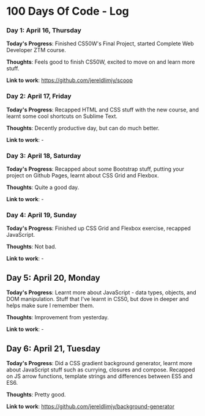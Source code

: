# 100 Days Of Code - Log

<!--### Day 0: February 30, 2016 (Example 1)
##### (delete me or comment me out)

**Today's Progress**: Fixed CSS, worked on canvas functionality for the app.

**Thoughts:** I really struggled with CSS, but, overall, I feel like I am slowly getting better at it. Canvas is still new for me, but I managed to figure out some basic functionality.

**Link to work:** [Calculator App](http://www.example.com)

### Day 0: February 30, 2016 (Example 2)
##### (delete me or comment me out)

**Today's Progress**: Fixed CSS, worked on canvas functionality for the app.

**Thoughts**: I really struggled with CSS, but, overall, I feel like I am slowly getting better at it. Canvas is still new for me, but I managed to figure out some basic functionality.

**Link(s) to work**: [Calculator App](http://www.example.com)-->


### Day 1: April 16, Thursday

**Today's Progress**: Finished CS50W's Final Project, started Complete Web Developer ZTM course.

**Thoughts**: Feels good to finish CS50W, excited to move on and learn more stuff.

**Link to work**: https://github.com/jereldlimjy/scoop

### Day 2: April 17, Friday

**Today's Progress**: Recapped HTML and CSS stuff with the new course, and learnt some cool shortcuts on Sublime Text.

**Thoughts**: Decently productive day, but can do much better.

**Link to work**: -

### Day 3: April 18, Saturday

**Today's Progress**: Recapped about some Bootstrap stuff, putting your project on Github Pages, learnt about CSS Grid and Flexbox. 

**Thoughts**: Quite a good day.

**Link to work**: -

### Day 4: April 19, Sunday

**Today's Progress**: Finished up CSS Grid and Flexbox exercise, recapped JavaScript. 

**Thoughts**: Not bad.

**Link to work**: -

## Day 5: April 20, Monday

**Today's Progress**: Learnt more about JavaScript - data types, objects, and DOM manipulation. Stuff that I've learnt in CS50, but dove in deeper and helps make sure I remember them.

**Thoughts**: Improvement from yesterday.

**Link to work**: -

## Day 6: April 21, Tuesday

**Today's Progress**: Did a CSS gradient background generator, learnt more about JavaScript stuff such as currying, closures and compose. Recapped on JS arrow functions, template strings and differences between ES5 and ES6.

**Thoughts**: Pretty good.

**Link to work**: https://github.com/jereldlimjy/background-generator
